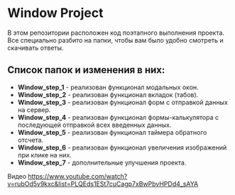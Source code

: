 # Window Project

В этом репозитории расположен код поэтапного выполнения проекта. Все специально разбито на папки, чтобы вам было удобно смотреть и скачивать ответы.

## Список папок и изменения в них:

- **Window_step_1** - реализован функционал модальных окон.
- **Window_step_2** - реализован функционал вкладок (табов).
- **Window_step_3** - реализован функционал форм с отправкой данных на сервер.
- **Window_step_4** - реализован функционал формы-калькулятора с последующей отправкой всех введенных данных.
- **Window_step_5** - реализован функционал таймера обратного отсчета.
- **Window_step_6** - реализован функционал увеличения изображений при клике на них.
- **Window_step_7** - дополнительные улучшения проекта.

Видео https://www.youtube.com/watch?v=rubOd5v9kxc&list=PLQEds1ESt7cuCagp7xBwPbvHPDd4_sAYA
